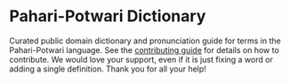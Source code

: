 
# Pahari-Potwari Dictionary

Curated public domain dictionary and pronunciation guide for terms in the Pahari-Potwari language. See the [contributing guide](https://github.com/drumworkteam/term/blob/make/.github/contributing.md) for details on how to contribute. We would love your support, even if it is just fixing a word or adding a single definition. Thank you for all your help!